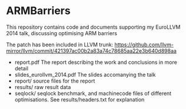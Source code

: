 ARMBarriers
===========

This repository contains code and documents supporting my EuroLLVM 2014 talk, discussing optimising ARM barriers

The patch has been included in LLVM trunk: https://github.com/llvm-mirror/llvm/commit/421397ac00b2a83a74c78685aa22e3b640d898aa

 - report.pdf The report describing the work and conclusions in more detail
 - slides\_eurollvm\_2014.pdf The slides accomanying the talk
 - report/ source files for the report
 - results/ raw result data
 - seqlock/ seqlock benchmark, and machinecode files of different optimisations. See results/headers.txt for explanation

